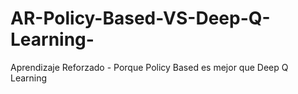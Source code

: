 # AR-Policy-Based-VS-Deep-Q-Learning-
Aprendizaje Reforzado - Porque Policy Based es mejor que Deep Q Learning
